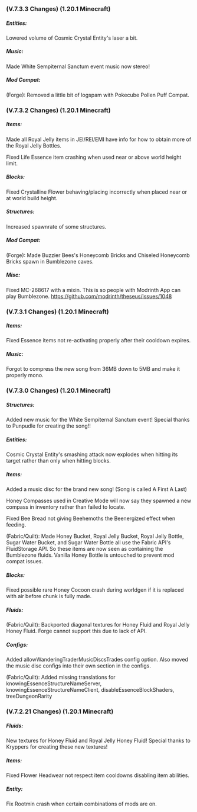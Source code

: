 ### **(V.7.3.3 Changes) (1.20.1 Minecraft)**

##### Entities:
Lowered volume of Cosmic Crystal Entity's laser a bit.

##### Music:
Made White Sempiternal Sanctum event music now stereo!

##### Mod Compat:
(Forge): Removed a little bit of logspam with Pokecube Pollen Puff Compat.


### **(V.7.3.2 Changes) (1.20.1 Minecraft)**

##### Items:
Made all Royal Jelly items in JEI/REI/EMI have info for how to obtain more of the Royal Jelly Bottles.

Fixed Life Essence item crashing when used near or above world height limit.

##### Blocks:
Fixed Crystalline Flower behaving/placing incorrectly when placed near or at world build height.

##### Structures:
Increased spawnrate of some structures.

##### Mod Compat:
(Forge): Made Buzzier Bees's Honeycomb Bricks and Chiseled Honeycomb Bricks spawn in Bumblezone caves.

##### Misc:
Fixed MC-268617 with a mixin. This is so people with Modrinth App can play Bumblezone. https://github.com/modrinth/theseus/issues/1048


### **(V.7.3.1 Changes) (1.20.1 Minecraft)**

##### Items:
Fixed Essence items not re-activating properly after their cooldown expires.

##### Music:
Forgot to compress the new song from 36MB down to 5MB and make it properly mono.


### **(V.7.3.0 Changes) (1.20.1 Minecraft)**

##### Structures:
Added new music for the White Sempiternal Sanctum event! Special thanks to Punpudle for creating the song!!

##### Entities:
Cosmic Crystal Entity's smashing attack now explodes when hitting its target rather than only when hitting blocks.

##### Items:
Added a music disc for the brand new song! (Song is called A First A Last)

Honey Compasses used in Creative Mode will now say they spawned a new compass in inventory rather than failed to locate.

Fixed Bee Bread not giving Beehemoths the Beenergized effect when feeding.

(Fabric/Quilt): Made Honey Bucket, Royal Jelly Bucket, Royal Jelly Bottle, Sugar Water Bucket, and Sugar Water Bottle all use the Fabric API's FluidStorage API.
 So these items are now seen as containing the Bumblezone fluids. Vanilla Honey Bottle is untouched to prevent mod compat issues.

##### Blocks:
Fixed possible rare Honey Cocoon crash during worldgen if it is replaced with air before chunk is fully made.

##### Fluids:
(Fabric/Quilt): Backported diagonal textures for Honey Fluid and Royal Jelly Honey Fluid. Forge cannot support this due to lack of API.

##### Configs:
Added allowWanderingTraderMusicDiscsTrades config option.
 Also moved the music disc configs into their own section in the configs.

(Fabric/Quilt): Added missing translations for knowingEssenceStructureNameServer,
 knowingEssenceStructureNameClient, disableEssenceBlockShaders, treeDungeonRarity


### **(V.7.2.21 Changes) (1.20.1 Minecraft)**

##### Fluids:
New textures for Honey Fluid and Royal Jelly Honey Fluid! Special thanks to Kryppers for creating these new textures!

##### Items:
Fixed Flower Headwear not respect item cooldowns disabling item abilities.

##### Entity:
Fix Rootmin crash when certain combinations of mods are on.
